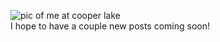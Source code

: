 ![pic of me at cooper lake](images/MVIMG_20190816_122438.jpg)  
I hope to have a couple new posts coming soon!
